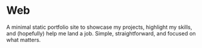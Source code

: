 # Web

A minimal static portfolio site to showcase my projects, highlight my skills, and (hopefully) help me land a job. Simple, straightforward, and focused on what matters.
